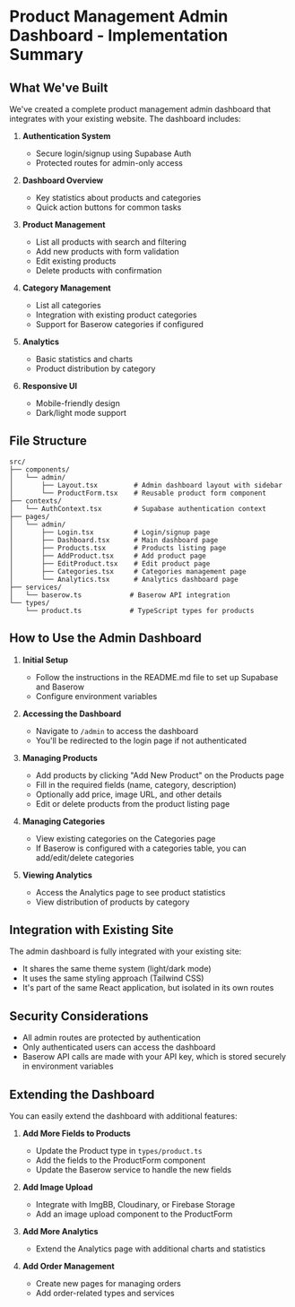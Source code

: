 # Product Management Admin Dashboard - Implementation Summary

## What We've Built

We've created a complete product management admin dashboard that integrates with your existing website. The dashboard includes:

1. **Authentication System**
   - Secure login/signup using Supabase Auth
   - Protected routes for admin-only access

2. **Dashboard Overview**
   - Key statistics about products and categories
   - Quick action buttons for common tasks

3. **Product Management**
   - List all products with search and filtering
   - Add new products with form validation
   - Edit existing products
   - Delete products with confirmation

4. **Category Management**
   - List all categories
   - Integration with existing product categories
   - Support for Baserow categories if configured

5. **Analytics**
   - Basic statistics and charts
   - Product distribution by category

6. **Responsive UI**
   - Mobile-friendly design
   - Dark/light mode support

## File Structure

```
src/
├── components/
│   └── admin/
│       ├── Layout.tsx         # Admin dashboard layout with sidebar
│       └── ProductForm.tsx    # Reusable product form component
├── contexts/
│   └── AuthContext.tsx        # Supabase authentication context
├── pages/
│   └── admin/
│       ├── Login.tsx          # Login/signup page
│       ├── Dashboard.tsx      # Main dashboard page
│       ├── Products.tsx       # Products listing page
│       ├── AddProduct.tsx     # Add product page
│       ├── EditProduct.tsx    # Edit product page
│       ├── Categories.tsx     # Categories management page
│       └── Analytics.tsx      # Analytics dashboard page
├── services/
│   └── baserow.ts            # Baserow API integration
└── types/
    └── product.ts            # TypeScript types for products
```

## How to Use the Admin Dashboard

1. **Initial Setup**
   - Follow the instructions in the README.md file to set up Supabase and Baserow
   - Configure environment variables

2. **Accessing the Dashboard**
   - Navigate to `/admin` to access the dashboard
   - You'll be redirected to the login page if not authenticated

3. **Managing Products**
   - Add products by clicking "Add New Product" on the Products page
   - Fill in the required fields (name, category, description)
   - Optionally add price, image URL, and other details
   - Edit or delete products from the product listing page

4. **Managing Categories**
   - View existing categories on the Categories page
   - If Baserow is configured with a categories table, you can add/edit/delete categories

5. **Viewing Analytics**
   - Access the Analytics page to see product statistics
   - View distribution of products by category

## Integration with Existing Site

The admin dashboard is fully integrated with your existing site:

- It shares the same theme system (light/dark mode)
- It uses the same styling approach (Tailwind CSS)
- It's part of the same React application, but isolated in its own routes

## Security Considerations

- All admin routes are protected by authentication
- Only authenticated users can access the dashboard
- Baserow API calls are made with your API key, which is stored securely in environment variables

## Extending the Dashboard

You can easily extend the dashboard with additional features:

1. **Add More Fields to Products**
   - Update the Product type in `types/product.ts`
   - Add the fields to the ProductForm component
   - Update the Baserow service to handle the new fields

2. **Add Image Upload**
   - Integrate with ImgBB, Cloudinary, or Firebase Storage
   - Add an image upload component to the ProductForm

3. **Add More Analytics**
   - Extend the Analytics page with additional charts and statistics

4. **Add Order Management**
   - Create new pages for managing orders
   - Add order-related types and services 